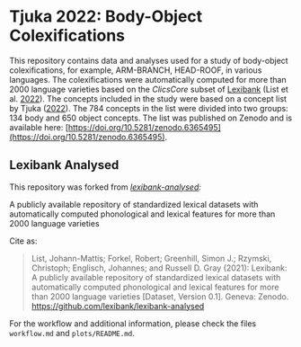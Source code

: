 # Tjuka 2022: Body-Object Colexifications

This repository contains data and analyses used for a study of body-object colexifications, for example, ARM-BRANCH, HEAD-ROOF, in various languages. The colexifications were automatically computed for more than 2000 language varieties based on the _ClicsCore_ subset of [Lexibank](https://github.com/lexibank) (List et al. [2022](https://github.com/lexibank/lexibank-analysed)). The concepts included in the study were based on a concept list by Tjuka ([2022](https://calc.hypotheses.org/3840)). The 784 concepts in the list were divided into two groups: 134 body and 650 object concepts. The list was published on Zenodo and is available here: [https://doi.org/10.5281/zenodo.6365495](https://doi.org/10.5281/zenodo.6365495). 


## Lexibank Analysed

This repository was forked from *[lexibank-analysed](https://github.com/lexibank/lexibank-analysed):*

A publicly available repository of standardized lexical datasets with automatically computed phonological and lexical features for more than 2000 language varieties

Cite as:

> List, Johann-Mattis; Forkel, Robert; Greenhill, Simon J.; Rzymski, Christoph; Englisch, Johannes; and Russell D. Gray (2021): Lexibank: A publicly available repository of standardized lexical datasets with automatically computed phonological and lexical features for more than 2000 language varieties [Dataset, Version 0.1]. Geneva: Zenodo. https://github.com/lexibank/lexibank-analysed

For the workflow and additional information, please check the files `workflow.md` and `plots/README.md`.
